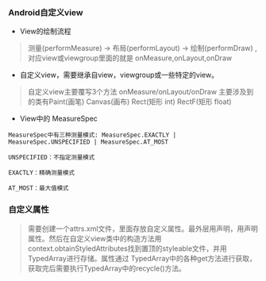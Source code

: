 ### Android自定义view

- View的绘制流程
> 测量(performMeasure) -> 布局(performLayout) -> 绘制(performDraw) , 对应view或viewgroup里面的就是 onMeasure,onLayout,onDraw

- 自定义view，需要继承自view，viewgroup或一些特定的view。
> 自定义view主要覆写3个方法 onMeasure/onLayout/onDraw
> 主要涉及到的类有Paint(画笔) Canvas(画布) Rect(矩形 int) RectF(矩形 float)

- View中的 MeasureSpec

```
MeasureSpec中有三种测量模式: MeasureSpec.EXACTLY | MeasureSpec.UNSPECIFIED | MeasureSpec.AT_MOST

UNSPECIFIED：不指定测量模式

EXACTLY：精确测量模式

AT_MOST：最大值模式
```

 



### 自定义属性 

> 需要创建一个attrs.xml文件，里面存放自定义属性。最外层用<declare-styleable name="">声明，用<attr name="" format/>声明属性。然后在自定义view类中的构造方法用context.obtainStyledAttributes找到置顶的styleable文件，并用TypedArray进行存储。属性通过 TypedArray中的各种get方法进行获取，获取完后需要执行TypedArray中的recycle()方法。
